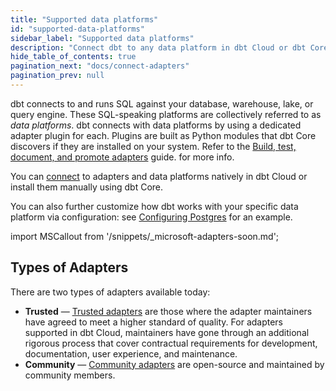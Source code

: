 ```yaml
---
title: "Supported data platforms"
id: "supported-data-platforms"
sidebar_label: "Supported data platforms"
description: "Connect dbt to any data platform in dbt Cloud or dbt Core, using a dedicated adapter plugin"
hide_table_of_contents: true
pagination_next: "docs/connect-adapters"
pagination_prev: null
---
```


dbt connects to and runs SQL against your database, warehouse, lake, or query engine. These SQL-speaking platforms are collectively referred to as _data platforms_. dbt connects with data platforms by using a dedicated adapter plugin for each. Plugins are built as Python modules that dbt Core discovers if they are installed on your system. Refer to the [Build, test, document, and promote adapters](/guides/adapter-creation) guide. for more info.

You can [connect](/docs/connect-adapters) to adapters and data platforms natively in dbt Cloud or install them manually using dbt Core.

You can also further customize how dbt works with your specific data platform via configuration: see [Configuring Postgres](/reference/resource-configs/postgres-configs) for an example.

import MSCallout from '/snippets/_microsoft-adapters-soon.md';

<MSCallout />

## Types of Adapters

There are two types of adapters available today:

- **Trusted** &mdash; [Trusted adapters](trusted-adapters) are those where the adapter maintainers have agreed to meet a higher standard of quality. For adapters supported in dbt Cloud, maintainers have gone through an additional rigorous process that cover contractual requirements for development, documentation, user experience, and maintenance.
- **Community** &mdash; [Community adapters](community-adapters) are open-source and maintained by community members. 
